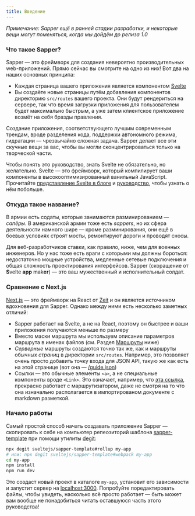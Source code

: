 ```yaml
---
title: Введение
---
```


*Примечание: Sapper ещё в ранней стадии разработки, и некоторые вещи могут поменяться, когда мы дойдём до релиза 1.0*

### Что такое Sapper?

Sapper — это фреймворк для создания невероятно производительных web-приложений. Прямо сейчас вы смотрите на одно из них! Вот два на наших основных принципа:

* Каждая страница вашего приложения является компонентом [Svelte](https://svelte.technology)
* Вы создаёте новые страницы путём добавления компонентов директорию `src/routes` вашего проекта. Они будут рендериться на сервере, так что время загрузки приложения для пользователем будет максимально быстрым, а уже затем клиентское приложение возмёт на себя бразды правления.

Создание приложения, соответствующего лучшим современным трендам, вроде разделения кода, поддержки автономного режима, гидратации — чрезвычайно сложная задача. Sapper делает все эти скучные вещи за вас, чтобы вы могли сконцентрироваться только на творческой части.

Чтобы понять это руководство, знать Svelte не обязательно, но желательно. Svelte — это фреймворк, который компилирует ваши компоненты в высокооптимизированный ванильный JavaScript. Прочитайте [представление Svelte в блоге](https://svelte.technology/blog/frameworks-without-the-framework) и [руководство](https://svelte.technology/guide), чтобы узнать о нём побольше.


### Откуда такое название?

В армии есть содаты, которые занимаются разминированием — *сапёры*. В американской армии тоже есть *sappers*, но их сфера деятельности намного шире — кроме разминирования, они ещё в боевых условиях строят мосты, ремонтируют дороги  и проводят сносы.

Для веб-разработчиков ставки, как правило, ниже, чем для военных инженеров. Но у нас тоже есть враги с которыми мы должны бороться: недостаточно мощные устройства, медленные сетевые подключения и общая сложность проектирования интерфейсов. Sapper (скоращение от <b>S</b>velte <b>app</b> mak<b>er</b>) — это ваш мужественный и исполнительный солдат.


### Сравнение с Next.js

[Next.js](https://github.com/zeit/next.js) — это фреймворк на React от [Zeit](https://zeit.co) и он является источником вдохновения для Sapper. Однако между ними есть несколько заметных отличий:

* Sapper работает на Svelte, а не на React, поэтому он быстрее и ваши приложения получаются меньше по размеру
* Вместо маски маршрута мы используем описание параметров маршрута в именах файлов (см. Раздел [Маршруты](guide#routing)  ниже)
* *Серверные* маршруты создаются точно так же, как и маршруты обычных *страниц* в директории `src/routes`. Например, это позволяет очень просто добавить точку входа для JSON API, такую же как есть на этой странице (вот она —  [/guide.json](/guide.json))
* Ссылки — это обычные элементы `<a>`, а не специальные компоненты вроде `<Link>`. Это означает, например, что [эта ссылка](/), прекрасно работает с маршрутизатором, даже не смотря на то что она изначально располагается в импортированом документе с markdown разметкой.


### Начало работы

Самый простой способ начать создавать приложение Sapper — скопировать к себе на компьютер репеозиторий шаблона [sapper-template](https://github.com/sveltejs/sapper-template) при помощи утилиты [degit](https://github.com/Rich-Harris/degit):

```bash
npx degit sveltejs/sapper-template#rollup my-app
# или: npx degit sveltejs/sapper-template#webpack my-app
cd my-app
npm install
npm run dev
```

Это создаст новый проект в каталоге `my-app`, установит его зависимости и запустит сервер на [localhost:3000](http://localhost:3000). Попробуйте поредактировать файлы, чтобы увидеть, насколько всё просто работает — быть может вам вообще не понадобиться читать оставшуюся часть этого руководства!
